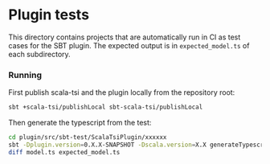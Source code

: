 # Plugin tests

This directory contains projects that are automatically run in CI as test cases for the SBT plugin.
The expected output is in `expected_model.ts` of each subdirectory.

### Running

First publish scala-tsi and the plugin locally from the repository root:
```sh
sbt +scala-tsi/publishLocal sbt-scala-tsi/publishLocal
```

Then generate the typescript from the test:
```sh
cd plugin/src/sbt-test/ScalaTsiPlugin/xxxxxx
sbt -Dplugin.version=0.X.X-SNAPSHOT -Dscala.version=X.X generateTypescript
diff model.ts expected_model.ts
```
